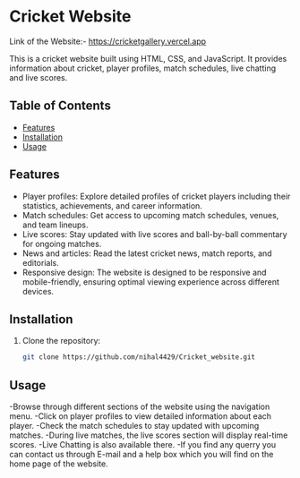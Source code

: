 # Cricket Website

Link of the Website:- https://cricketgallery.vercel.app

This is a cricket website built using HTML, CSS, and JavaScript. It provides information about cricket, player profiles, match schedules, live chatting  and live scores.

## Table of Contents

- [Features](#features)
- [Installation](#installation)
- [Usage](#usage)


## Features

- Player profiles: Explore detailed profiles of cricket players including their statistics, achievements, and career information.
- Match schedules: Get access to upcoming match schedules, venues, and team lineups.
- Live scores: Stay updated with live scores and ball-by-ball commentary for ongoing matches.
- News and articles: Read the latest cricket news, match reports, and editorials.
- Responsive design: The website is designed to be responsive and mobile-friendly, ensuring optimal viewing experience across different devices.

  
## Installation

1. Clone the repository:

   ```bash
   git clone https://github.com/nihal4429/Cricket_website.git

## Usage
-Browse through different sections of the website using the navigation menu.
-Click on player profiles to view detailed information about each player.
-Check the match schedules to stay updated with upcoming matches.
-During live matches, the live scores section will display real-time scores.
-Live Chatting is also available there.
-If you find any querry you can contact us through E-mail and a help box which you will find on the home page of the website.
